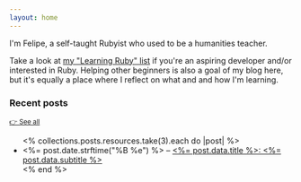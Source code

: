 ```yaml
---
layout: home
---
```


I'm Felipe, a self-taught Rubyist who used to be a humanities teacher.

Take a look at [my "Learning Ruby" list](https://github.com/fpsvogel/learn-ruby) if you're an aspiring developer and/or interested in Ruby. Helping other beginners is also a goal of my blog here, but it's equally a place where I reflect on what and and how I'm learning.

### Recent posts

<small>[👉 See all](/posts)</small>

<ul>
  <% collections.posts.resources.take(3).each do |post| %>
    <li>
      <%= post.date.strftime("%B %e") %> – <a href="<%= post.relative_url %>">
      <%= post.data.title %>: <%= post.data.subtitle %></a>
    </li>
  <% end %>
</ul>
